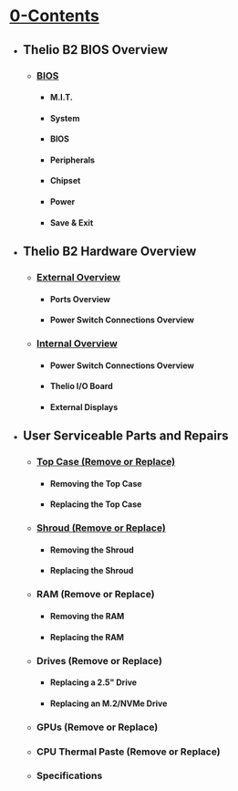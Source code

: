 # [0-Contents](src/models/thelio-major-b2/thelio-major-b2-service-manual/0-Contents.md)
- ## Thelio B2 BIOS Overview
     - ### [BIOS](src/models/thelio-major-b2/thelio-major-b2-service-manual/1-BIOS.md)
          - #### M.I.T.
          - #### System
          - #### BIOS
          - #### Peripherals
          - #### Chipset
          - #### Power
          - #### Save & Exit

- ## Thelio B2 Hardware Overview
     - ### [External Overview](src/models/thelio-major-b2/thelio-major-b2-service-manual/2-External-Overview.md)
          - #### Ports Overview
          - #### Power Switch Connections Overview
     - ### [Internal Overview](src/models/thelio-major-b2/thelio-major-b2-service-manual/3-Internal-Overview.md)
          - #### Power Switch Connections Overview
          - #### Thelio I/O Board
          - #### External Displays
- ## User Serviceable Parts and Repairs
     - ### [Top Case (Remove or Replace)](src/models/thelio-major-b2/thelio-major-b2-service-manual/5-Top-Case-Remove-Replace.md)
          - #### Removing the Top Case
          - #### Replacing the Top Case
     - ### [Shroud (Remove or Replace)](src/models/thelio-major-b2/thelio-major-b2-service-manual/6-Shroud-Remove-Replace.md)
          - #### Removing the Shroud
          - #### Replacing the Shroud
     - ###  RAM (Remove or Replace)
          - #### Removing the RAM
          - #### Replacing the RAM
     - ### Drives (Remove or Replace)
          - #### Replacing a 2.5" Drive
          - #### Replacing an M.2/NVMe Drive
     - ### GPUs (Remove or Replace)
     - ### CPU Thermal Paste (Remove or Replace)
     - ### Specifications
